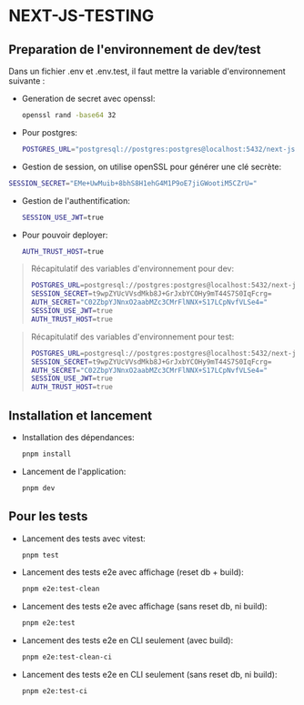 # NEXT-JS-TESTING

## Preparation de l'environnement de dev/test

Dans un fichier .env et .env.test, il faut mettre la variable d'environnement suivante :

- Generation de secret avec openssl:

  ```bash
  openssl rand -base64 32
  ```

- Pour postgres:

  ```bash
  POSTGRES_URL="postgresql://postgres:postgres@localhost:5432/next-js-testing-<DEV ou TEST>"
  ```

- Gestion de session, on utilise openSSL pour générer une clé secrète:

```bash
SESSION_SECRET="EMe+UwMuib+8bhS8H1ehG4M1P9oE7jiGWootiM5CZrU="
```

- Gestion de l'authentification:

  ```bash
  SESSION_USE_JWT=true
  ```

- Pour pouvoir deployer:
  ```bash
  AUTH_TRUST_HOST=true
  ```

> Récapitulatif des variables d'environnement pour dev:
>
> ```bash
> POSTGRES_URL=postgresql://postgres:postgres@localhost:5432/next-js-testing-dev
> SESSION_SECRET=t9wpZYUcVVsdMkb8J+GrJxbYCOHy9mT44S7S0IqFcrg=
> AUTH_SECRET="C02ZbpYJNnxO2aabMZc3CMrFlNNX+S17LCpNvfVLSe4="
> SESSION_USE_JWT=true
> AUTH_TRUST_HOST=true
> ```

> Récapitulatif des variables d'environnement pour test:
>
> ```bash
> POSTGRES_URL=postgresql://postgres:postgres@localhost:5432/next-js-testing-test
> SESSION_SECRET=t9wpZYUcVVsdMkb8J+GrJxbYCOHy9mT44S7S0IqFcrg=
> AUTH_SECRET="C02ZbpYJNnxO2aabMZc3CMrFlNNX+S17LCpNvfVLSe4="
> SESSION_USE_JWT=true
> AUTH_TRUST_HOST=true
> ```

## Installation et lancement

- Installation des dépendances:

  ```bash
  pnpm install
  ```

- Lancement de l'application:
  ```bash
  pnpm dev
  ```

## Pour les tests

- Lancement des tests avec vitest:
  ```bash
  pnpm test
  ```
- Lancement des tests e2e avec affichage (reset db + build):
  ```bash
  pnpm e2e:test-clean
  ```
- Lancement des tests e2e avec affichage (sans reset db, ni build):
  ```bash
  pnpm e2e:test
  ```
- Lancement des tests e2e en CLI seulement (avec build):
  ```bash
  pnpm e2e:test-clean-ci
  ```
- Lancement des tests e2e en CLI seulement (sans reset db, ni build):
  ```bash
  pnpm e2e:test-ci
  ```
